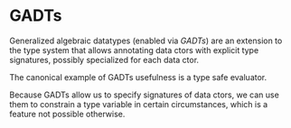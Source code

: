 # GADTs

Generalized algebraic datatypes (enabled via *GADTs*) are an extension to the type system that allows annotating data ctors with explicit type signatures, possibly specialized for each data ctor.

The canonical example of GADTs usefulness is a type safe evaluator.

Because GADTs allow us to specify signatures of data ctors, we can use them to constrain a type variable in certain circumstances, which is a feature not possible otherwise.

